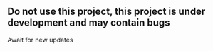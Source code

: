 ## Do not use this project, this project is under development and may contain bugs

Await for new updates